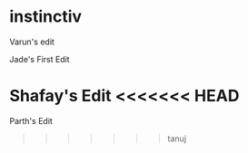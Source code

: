 # instinctiv

Varun's edit

Jade's First Edit

Shafay's Edit
<<<<<<< HEAD
=======

Parth's Edit
>>>>>>> tanuj
